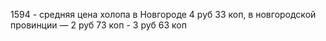 1594 - средняя цена холопа в Новгороде 4 руб 33 коп, в новгородской провинции — 2 руб 73 коп - 3 руб 63 коп